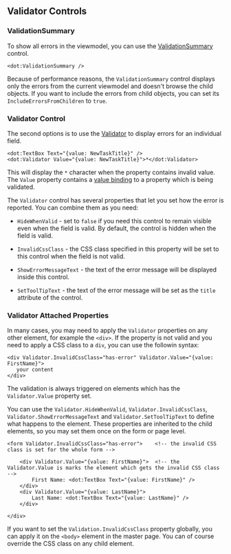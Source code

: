 ## Validator Controls

### ValidationSummary

To show all errors in the viewmodel, you can use the [ValidationSummary](/docs/controls/builtin/ValidationSummary/{branch}) control.
 
```DOTHTML
<dot:ValidationSummary />
```

Because of performance reasons, the `ValidationSummary` control displays only the errors from the current viewmodel and doesn't browse the child objects.
If you want to include the errors from child objects, you can set its `IncludeErrorsFromChildren` to `true`.

### Validator Control

The second options is to use the [Validator](/docs/controls/builtin/Validator/{branch}) to display errors for an individual field.

```DOTHTML
<dot:TextBox Text="{value: NewTaskTitle}" />
<dot:Validator Value="{value: NewTaskTitle}">*</dot:Validator>
```

This will display the `*` character when the property contains invalid value. The `Value` property contains a [value binding](/docs/tutorials/basics-value-binding/{branch}) to a property which is being validated.

The `Validator` control has several properties that let you set how the error is reported. You can combine them as you need:

* `HideWhenValid` - set to `false` if you need this control to remain visible even when the field is valid. By default, the control is hidden when the field is valid.

* `InvalidCssClass` - the CSS class specified in this property will be set to this control when the field is not valid. 

* `ShowErrorMessageText` - the text of the error message will be displayed inside this control.

* `SetToolTipText` - the text of the error message will be set as the `title` attribute of the control.

### Validator Attached Properties

In many cases, you may need to apply the `Validator` properties on any other element, for example the `<div>`.
If the property is not valid and you need to apply a CSS class to a `div`, you can use the followin syntax:

```DOTHTML
<div Validator.InvalidCssClass="has-error" Validator.Value="{value: FirstName}">
   your content
</div>
```

The validation is always triggered on elements which has the `Validator.Value` property set. 

You can use the `Validator.HideWhenValid`, `Validator.InvalidCssClass`, `Validator.ShowErrorMessageText` and `Validator.SetToolTipText` to define what happens to the element. These properties are inherited to the child elements, so you may set them once on the form or page level. 

```DOTHTML
<form Validator.InvalidCssClass="has-error">    <!-- the invalid CSS class is set for the whole form -->

    <div Validator.Value="{value: FirstName}">  <!-- the Validator.Value is marks the element which gets the invalid CSS class -->
        First Name: <dot:TextBox Text="{value: FirstName}" />
    </div>
    <div Validator.Value="{value: LastName}">
        Last Name: <dot:TextBox Text="{value: LastName}" />
    </div>

</div>
```

If you want to set the `Validation.InvalidCssClass` property globally, you can apply it on the `<body>` element in the master page. 
You can of course override the CSS class on any child element.

